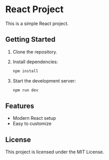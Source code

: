 # React Project

This is a simple React project.

## Getting Started

1. Clone the repository.
2. Install dependencies:

    ```bash
    npm install
    ```

3. Start the development server:

    ```bash
    npm run dev
    ```

## Features

- Modern React setup
- Easy to customize

## License

This project is licensed under the MIT License.